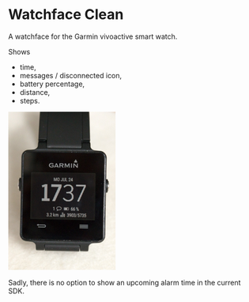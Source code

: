 # Watchface Clean

A watchface for the Garmin vivoactive smart watch.

Shows
* time,
* messages / disconnected icon,
* battery percentage,
* distance,
* steps.

![preview](preview.jpg)

Sadly, there is no option to show an upcoming alarm time in the current SDK.